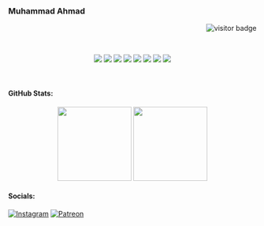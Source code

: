 ### Muhammad Ahmad

<p align="right"> <img src="https://komarev.com/ghpvc/?username=dev-4hmad&color=blue&style=flat-square" alt="visitor badge"/> </p>
<br>
<p align="center">
  <img src="https://img.shields.io/badge/c++-%2300599C.svg?style=for-the-badge&logo=c%2B%2B&logoColor=white" />
  <img src="https://img.shields.io/badge/css3-%231572B6.svg?style=for-the-badge&logo=css3&logoColor=white" />
  <img src="https://img.shields.io/badge/html5-%23E34F26.svg?style=for-the-badge&logo=html5&logoColor=white" />
  <img src="https://img.shields.io/badge/javascript-%23323330.svg?style=for-the-badge&logo=javascript&logoColor=%23F7DF1E" />
  <img src="https://img.shields.io/badge/python-3670A0?style=for-the-badge&logo=python&logoColor=ffdd54" />
  <img src="https://img.shields.io/badge/rust-%23000000.svg?style=for-the-badge&logo=rust&logoColor=white" />
  <img src="https://img.shields.io/badge/react-%2320232a.svg?style=for-the-badge&logo=react&logoColor=%2361DAFB" />
  <img src="https://img.shields.io/badge/github-%23121011.svg?style=for-the-badge&logo=github&logoColor=white" />
</p><br>


#### GitHub Stats:
<p align="center">
  <span>
    <img src="https://github-readme-stats.vercel.app/api/top-langs/?username=dev-4hmad&theme=gotham&hide_border=false&layout=compact&cache_seconds=1800" height="150" />
  </span>
  <span>
    <img src="https://nirzak-streak-stats.vercel.app/?user=dev-4hmad&theme=gotham&hide_border=false" height="150" />
  </span>
</p>

#### Socials:
[![Instagram](https://img.shields.io/badge/Instagram-%23E4405F.svg?logo=Instagram&logoColor=white)](https://www.instagram.com/ahmad9099x) 
[![Patreon](https://img.shields.io/badge/Patreon-%23000000.svg?logo=Patreon&logoColor=white)](https://www.patreon.com/c/ahmad9099x)


